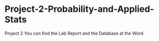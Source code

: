 # Project-2-Probability-and-Applied-Stats
Project 2
You can find the Lab Report and the Database at the Word
